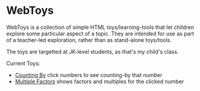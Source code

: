 WebToys
=======

WebToys is a collection of simple HTML toys/learning-tools
that let children explore some particular aspect of a topic.
They are intended for use as part of a teacher-led exploration,
rather than as stand-alone toys/tools.

The toys are targetted at JK-level students, as that's my child's
class.

Current Toys:

- [Counting By](http://www.vrplumber.com/webtoys/countingby/) click numbers to see counting-by that number
- [Multiple Factors](http://www.vrplumber.com/webtoys/1/) shows factors and multiples for the clicked number
